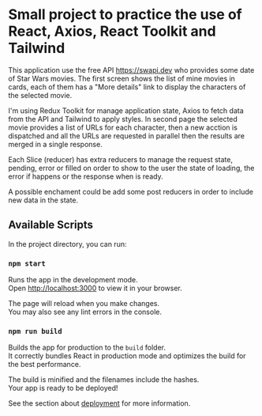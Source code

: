 # Small project to practice the use of React, Axios, React Toolkit and Tailwind

This application use the free API https://swapi.dev who provides some date of Star Wars movies.
The first screen shows the list of mine movies in cards, each of them has a "More details" link to display the characters of the selected movie.

I'm using Redux Toolkit for manage application state, Axios to fetch data from the API and Tailwind to apply styles.
In second page the selected movie provides a list of URLs for each character, then a new acction is dispatched and all the URLs are requested in parallel then the results are merged in a single response.

Each Slice (reducer) has extra reducers to manage the request state, pending, error or filled on order to show to the user the state of loading, the error if happens or the response when is ready.

A possible enchament could be add some post reducers in order to include new data in the state.

## Available Scripts

In the project directory, you can run:

### `npm start`

Runs the app in the development mode.\
Open [http://localhost:3000](http://localhost:3000) to view it in your browser.

The page will reload when you make changes.\
You may also see any lint errors in the console.

### `npm run build`

Builds the app for production to the `build` folder.\
It correctly bundles React in production mode and optimizes the build for the best performance.

The build is minified and the filenames include the hashes.\
Your app is ready to be deployed!

See the section about [deployment](https://facebook.github.io/create-react-app/docs/deployment) for more information.
